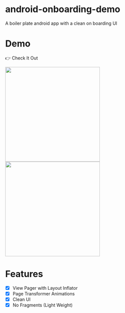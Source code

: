 # android-onboarding-demo

A boiler plate android app with a clean on boarding UI 

# Demo

👉 Check It Out
<br>

<img src="https://imgur.com/sbwzpDz.jpg" width="300">

<img src="https://imgur.com/a/ycCPcF6.gif" width="300">


# Features

- [x] View Pager with Layout Inflator 
- [x] Page Transformer Animations
- [x] Clean UI
- [x] No Fragments (Light Weight)
